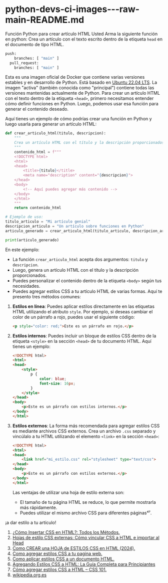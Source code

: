 # python-devs-ci-images---raw-main-README.md
Función Python para crear artículo HTML Usted Arma la siguiente función en python: Crea un artículo con el texto escrito dentro de la etiqueta `head` en el documento de tipo HTML.

```py
push:
    branches: [ "main" ]
  pull_request:
    branches: [ "main" ]
```

Esta es una imagen oficial de Docker que contiene varias  versiones estables y en desarrollo de Python. Está basado en [Ubuntu 22.04 LTS](http://releases.ubuntu.com/22.04/). La imagen "activa" (también conocida como "principal") contiene todas las versiones mantenidas actualmente de Python. Para crear un artículo HTML con el texto dentro de la etiqueta `<head>`, primero necesitamos entender cómo definir funciones en Python. Luego, podemos usar esa función para generar el contenido deseado.

Aquí tienes un ejemplo de cómo podrías crear una función en Python y luego usarla para generar un artículo HTML:

```python
def crear_articulo_html(titulo, descripcion):
    """
    Crea un artículo HTML con el título y la descripción proporcionados.
    """
    contenido_html = f"""
    <!DOCTYPE html>
    <html>
    <head>
        <title>{titulo}</title>
        <meta name="description" content="{descripcion}">
    </head>
    <body>
        <!-- Aquí puedes agregar más contenido -->
    </body>
    </html>
    """
    return contenido_html

# Ejemplo de uso:
titulo_articulo = "Mi artículo genial"
descripcion_articulo = "Un artículo sobre funciones en Python"
articulo_generado = crear_articulo_html(titulo_articulo, descripcion_articulo)

print(articulo_generado)
```

En este ejemplo:
- La función `crear_articulo_html` acepta dos argumentos: `titulo` y `descripcion`.
- Luego, genera un artículo HTML con el título y la descripción proporcionados.
- Puedes personalizar el contenido dentro de la etiqueta `<body>` según tus necesidades.
- Puedes agregar estilos CSS a tu artículo HTML de varias formas. Aquí te presento tres métodos comunes:

1. **Estilos en línea**: Puedes aplicar estilos directamente en las etiquetas HTML utilizando el atributo `style`. Por ejemplo, si deseas cambiar el color de un párrafo a rojo, puedes usar el siguiente código:

    ```html
    <p style="color: red;">Este es un párrafo en rojo.</p>
    ```

2. **Estilos internos**: Puedes incluir un bloque de estilos CSS dentro de la etiqueta `<style>` en la sección `<head>` de tu documento HTML. Aquí tienes un ejemplo:

    ```html
    <!DOCTYPE html>
    <html>
    <head>
        <style>
            p {
                color: blue;
                font-size: 16px;
            }
        </style>
    </head>
    <body>
        <p>Este es un párrafo con estilos internos.</p>
    </body>
    </html>
    ```

3. **Estilos externos**: La forma más recomendada para agregar estilos CSS es mediante archivos CSS externos. Crea un archivo `.css` separado y vincúlalo a tu HTML utilizando el elemento `<link>` en la sección `<head>`:

    ```html
    <!DOCTYPE html>
    <html>
    <head>
        <link href="mi_estilo.css" rel="stylesheet" type="text/css">
    </head>
    <body>
        <p>Este es un párrafo con estilos externos.</p>
    </body>
    </html>
    ```

    Las ventajas de utilizar una hoja de estilo externa son:
    - El tamaño de tu página HTML se reduce, lo que permite mostrarla más rápidamente.
    - Puedes utilizar el mismo archivo CSS para diferentes páginas⁴⁷.

¡a dar estilo a tu artículo!

1. [¿Cómo Insertar CSS en HTML?: Todos los Métodos.](https://htmldesdecero.es/blog/insertar-css-html/)
2. [Hojas de estilo CSS externas: Cómo vincular CSS a HTML e importar al Head](https://www.freecodecamp.org/espanol/news/hojas-de-estilo-css-externas-como-vincular-css-a-html-e-importar-a-head/)
3. [Como CREAR una HOJA de ESTILOS CSS en HTML (2024).](https://www.youtube.com/watch?v=Vi8IGPIQqpY)
  4. [Como agregar estilos CSS a tu pagina web.](https://www.youtube.com/watch?v=OhAz1uQgKeY) 
  5. [Como aplicar estilos CSS a un documento HTML.](https://www.youtube.com/watch?v=J8UZAWIaVyU) 
  6. [Agregando Estilos CSS a HTML: La Guía Completa para Principiantes](`https://bing.com/search?q=agregar+estilos+CSS+a+art%c3%adculo+HTML`)
7. [Cómo agregar estilos CSS a HTML – CSS 101.](https://css101.net/como-agregar-estilos-css-a-html/) 
8. [wikipedia.org.es](https://es.wikipedia.org/wiki/CSS)
